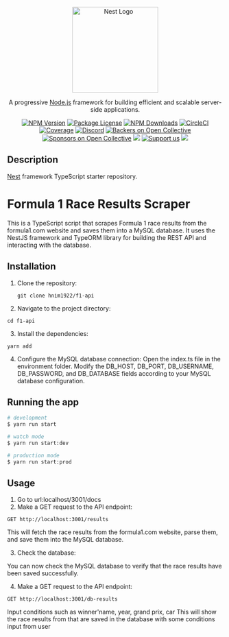<p align="center">
  <a href="http://nestjs.com/" target="blank"><img src="https://nestjs.com/img/logo-small.svg" width="200" alt="Nest Logo" /></a>
</p>

[circleci-image]: https://img.shields.io/circleci/build/github/nestjs/nest/master?token=abc123def456
[circleci-url]: https://circleci.com/gh/nestjs/nest

  <p align="center">A progressive <a href="http://nodejs.org" target="_blank">Node.js</a> framework for building efficient and scalable server-side applications.</p>
    <p align="center">
<a href="https://www.npmjs.com/~nestjscore" target="_blank"><img src="https://img.shields.io/npm/v/@nestjs/core.svg" alt="NPM Version" /></a>
<a href="https://www.npmjs.com/~nestjscore" target="_blank"><img src="https://img.shields.io/npm/l/@nestjs/core.svg" alt="Package License" /></a>
<a href="https://www.npmjs.com/~nestjscore" target="_blank"><img src="https://img.shields.io/npm/dm/@nestjs/common.svg" alt="NPM Downloads" /></a>
<a href="https://circleci.com/gh/nestjs/nest" target="_blank"><img src="https://img.shields.io/circleci/build/github/nestjs/nest/master" alt="CircleCI" /></a>
<a href="https://coveralls.io/github/nestjs/nest?branch=master" target="_blank"><img src="https://coveralls.io/repos/github/nestjs/nest/badge.svg?branch=master#9" alt="Coverage" /></a>
<a href="https://discord.gg/G7Qnnhy" target="_blank"><img src="https://img.shields.io/badge/discord-online-brightgreen.svg" alt="Discord"/></a>
<a href="https://opencollective.com/nest#backer" target="_blank"><img src="https://opencollective.com/nest/backers/badge.svg" alt="Backers on Open Collective" /></a>
<a href="https://opencollective.com/nest#sponsor" target="_blank"><img src="https://opencollective.com/nest/sponsors/badge.svg" alt="Sponsors on Open Collective" /></a>
  <a href="https://paypal.me/kamilmysliwiec" target="_blank"><img src="https://img.shields.io/badge/Donate-PayPal-ff3f59.svg"/></a>
    <a href="https://opencollective.com/nest#sponsor"  target="_blank"><img src="https://img.shields.io/badge/Support%20us-Open%20Collective-41B883.svg" alt="Support us"></a>
  <a href="https://twitter.com/nestframework" target="_blank"><img src="https://img.shields.io/twitter/follow/nestframework.svg?style=social&label=Follow"></a>
</p>
  <!--[![Backers on Open Collective](https://opencollective.com/nest/backers/badge.svg)](https://opencollective.com/nest#backer)
  [![Sponsors on Open Collective](https://opencollective.com/nest/sponsors/badge.svg)](https://opencollective.com/nest#sponsor)-->

## Description

[Nest](https://github.com/nestjs/nest) framework TypeScript starter repository.

# Formula 1 Race Results Scraper

This is a TypeScript script that scrapes Formula 1 race results from the formula1.com website and saves them into a MySQL database. It uses the NestJS framework and TypeORM library for building the REST API and interacting with the database.

## Installation

1. Clone the repository:

   ```shell
   git clone hnim1922/f1-api
   ```
 2. Navigate to the project directory:
  ```
  cd f1-api
  ```
 3. Install the dependencies:
 ```
 yarn add
 ```
 4. Configure the MySQL database connection:
 Open the index.ts file in the environment folder.
 Modify the DB_HOST, DB_PORT, DB_USERNAME, DB_PASSWORD, and DB_DATABASE fields according to your MySQL database configuration.
## Running the app

```bash
# development
$ yarn run start

# watch mode
$ yarn run start:dev

# production mode
$ yarn run start:prod
```
## Usage
1. Go to url:localhost/3001/docs
2. Make a GET request to the API endpoint:
```
GET http://localhost:3001/results
```
This will fetch the race results from the formula1.com website, parse them, and save them into the MySQL database.

3. Check the database:

You can now check the MySQL database to verify that the race results have been saved successfully.

4. Make a GET request to the API endpoint:
```
GET http://localhost:3001/db-results
```
Input conditions such as winner'name, year, grand prix, car
This will show the race results from that are saved in the database with some conditions input from user

